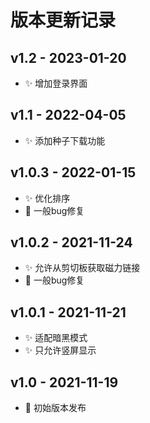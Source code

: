 #  版本更新记录
## v1.2 - 2023-01-20
* ✨ 增加登录界面

## v1.1 - 2022-04-05
* ✨ 添加种子下载功能

## v1.0.3 - 2022-01-15
* ✨ 优化排序
* 🐛 一般bug修复

## v1.0.2 - 2021-11-24
* ✨ 允许从剪切板获取磁力链接
* 🐛 一般bug修复

## v1.0.1 - 2021-11-21
* ✨ 适配暗黑模式
* ✨ 只允许竖屏显示

## v1.0 - 2021-11-19
* 🎉 初始版本发布
